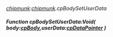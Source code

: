 _[chipmunk](../../modules/chipmunk/chipmunk-module.md):[chipmunk](../../modules/chipmunk/chipmunk-module.md).cpBodySetUserData_
##### Function cpBodySetUserData:Void( body:[cpBody](../../modules/chipmunk/chipmunk-cpbody.md),userData:[cpDataPointer](../../modules/chipmunk/chipmunk-cpdatapointer.md) )
